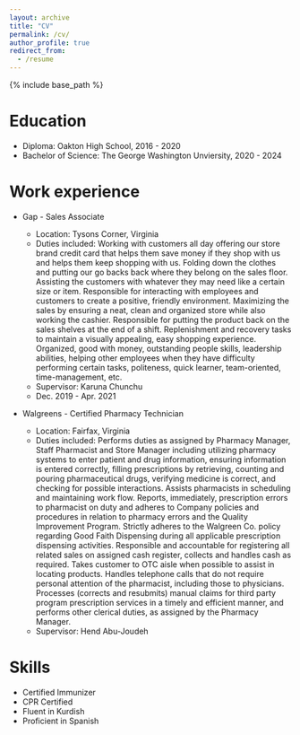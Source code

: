 ```yaml
---
layout: archive
title: "CV"
permalink: /cv/
author_profile: true
redirect_from:
  - /resume
---
```


{% include base_path %}

Education
======
* Diploma: Oakton High School, 2016 - 2020
* Bachelor of Science: The George Washington Unviersity, 2020 - 2024

Work experience
======
* Gap - Sales Associate 
  * Location: Tysons Corner, Virginia 
  * Duties included: Working with customers all day offering our store brand credit card that helps them save money if they shop with us and helps them keep shopping with us. Folding down the clothes and putting our go backs back where they belong on the sales floor. Assisting the customers with whatever they may need like a certain size or item. Responsible for interacting with employees and customers to create a positive, friendly environment. Maximizing the sales by ensuring a neat, clean and organized store while also working the cashier. Responsible for putting the product back on the sales shelves at the end of a shift. Replenishment and recovery tasks to maintain a visually appealing, easy shopping experience. Organized, good with money, outstanding people skills, leadership abilities, helping other employees when they have difficulty performing certain tasks, politeness, quick learner, team-oriented, time-management, etc. 
  *  Supervisor: Karuna Chunchu
  *  Dec. 2019 - Apr. 2021

* Walgreens - Certified Pharmacy Technician 
  * Location: Fairfax, Virginia 
  * Duties included: Performs duties as assigned by Pharmacy Manager, Staff Pharmacist and Store Manager including utilizing pharmacy systems to enter patient and drug information, ensuring information is entered correctly, filling prescriptions by retrieving, counting and pouring pharmaceutical drugs, verifying medicine is correct, and checking for possible interactions. Assists pharmacists in scheduling and maintaining work flow. Reports, immediately, prescription errors to pharmacist on duty and adheres to Company policies and procedures in relation to pharmacy errors and the Quality Improvement Program. Strictly adheres to the Walgreen Co. policy regarding Good Faith Dispensing during all applicable prescription dispensing activities. Responsible and accountable for registering all related sales on assigned cash register, collects and handles cash as required. Takes customer to OTC aisle when possible to assist in locating products. Handles telephone calls that do not require personal attention of the pharmacist, including those to physicians. Processes (corrects and resubmits) manual claims for third party program prescription services in a timely and efficient manner, and performs other clerical duties, as assigned by the Pharmacy Manager. 
  * Supervisor: Hend Abu-Joudeh
  
Skills
======
* Certified Immunizer 
* CPR Certified 
* Fluent in Kurdish
* Proficient in Spanish

